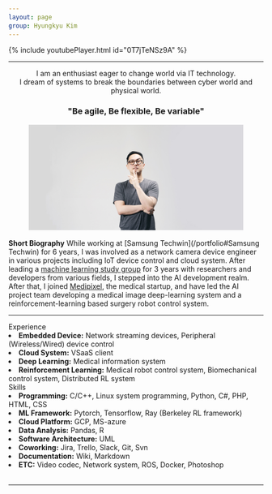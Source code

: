 ```yaml
---
layout: page
group: Hyungkyu Kim
---
```

{% include youtubePlayer.html id="0T7jTeNSz9A" %}

---

<div align="center">
    I am an enthusiast eager to change world via IT technology.<br>
    I dream of systems to break the boundaries between cyber world and physical world.<br>
    <h3>"Be agile, Be flexible, Be variable"</h3>
</div>

<div>
    <figure>
      <img src="/images/profile.JPG">
    </figure>
</div>
 
**Short Biography** While working at [Samsung Techwin](/portfolio#Samsung Techwin) for 6 years, I was involved as a network camera device engineer in various projects including IoT device control and cloud system.
After leading a [machine learning study group](https://www.facebook.com/Deepsight-1780933522021742/) for 3 years with researchers and developers from various fields, I stepped into the AI development realm.
After that, I joined [Medipixel](/portfolio#Medipixel), the medical startup, and have led the AI project team developing a medical image deep-learning system and a reinforcement-learning based surgery robot control system.

---

<div class="profile">
    <div class="profile__left">
        <div class="private_info">Experience</div>
        <li><strong>Embedded Device:</strong> Network streaming devices, Peripheral (Wireless/Wired) device control</li>
        <li><strong>Cloud System:</strong> VSaaS client</li> 
        <li><strong>Deep Learning:</strong> Medical information system</li>
        <li><strong>Reinforcement Learning:</strong> Medical robot control system, Biomechanical control system, Distributed RL system</li>
    </div>
    <div class="profile__right">
        <div class="private_info">Skills</div> 
        <li><strong>Programming:</strong> C/C++, Linux system programming, Python, C#, PHP, HTML, CSS</li>
        <li><strong>ML Framework:</strong> Pytorch, Tensorflow, Ray (Berkeley RL framework)</li>
        <li><strong>Cloud Platform:</strong> GCP, MS-azure</li>
        <li><strong>Data Analysis:</strong> Pandas, R</li>
        <li><strong>Software Architecture:</strong> UML</li>
        <li><strong>Coworking:</strong> Jira, Trello, Slack, Git, Svn</li>
        <li><strong>Documentation:</strong> Wiki, Markdown</li>
        <li><strong>ETC:</strong> Video codec, Network system, ROS, Docker, Photoshop</li>
    </div>
</div>

<br>

---
